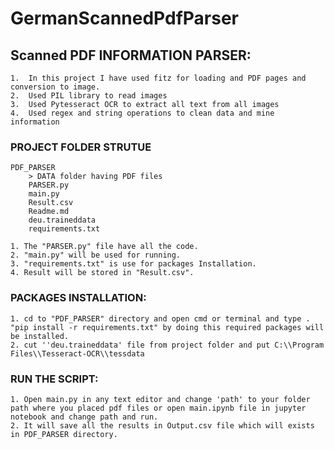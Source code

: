 # GermanScannedPdfParser

## Scanned PDF INFORMATION PARSER:
    1.  In this project I have used fitz for loading and PDF pages and conversion to image.
    2.  Used PIL library to read images
    3.  Used Pytesseract OCR to extract all text from all images
    4.  Used regex and string operations to clean data and mine information
    
### PROJECT FOLDER STRUTUE
    PDF_PARSER
        > DATA folder having PDF files
        PARSER.py
        main.py
        Result.csv
        Readme.md
        deu.traineddata
        requirements.txt
        
    1. The "PARSER.py" file have all the code.
    2. "main.py" will be used for running.
    3. "requirements.txt" is use for packages Installation.
    4. Result will be stored in "Result.csv".
    
### PACKAGES INSTALLATION:
    1. cd to "PDF_PARSER" directory and open cmd or terminal and type .
    "pip install -r requirements.txt" by doing this required packages will be installed.
    2. cut ''deu.traineddata' file from project folder and put C:\\Program Files\\Tesseract-OCR\\tessdata
    
### RUN THE SCRIPT:
    1. Open main.py in any text editor and change 'path' to your folder path where you placed pdf files or open main.ipynb file in jupyter notebook and change path and run.
    2. It will save all the results in Output.csv file which will exists in PDF_PARSER directory.
